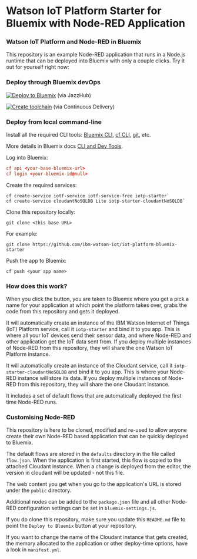 Watson IoT Platform Starter for Bluemix with Node-RED Application
=================================================================

### Watson IoT Platform and Node-RED in Bluemix

This repository is an example Node-RED application that runs in a Node.js runtime that can be deployed into
Bluemix with only a couple clicks. Try it out for yourself right now:

### Deploy through Bluemix devOps

[![Deploy to Bluemix](https://bluemix.net/deploy/button_x2.png)](https://bluemix.net/deploy?repository=) (via JazzHub)

[![Create toolchain](https://bluemix.net/devops/graphics/create_toolchain_button.png)](https://bluemix.net/devops/setup/deploy?repository=) (via Continuous Delivery)

### Deploy from local command-line

Install all the required CLI tools: [Bluemix CLI](http://clis.ng.bluemix.net/), [cf CLI](https://docs.cloudfoundry.org/cf-cli/install-go-cli.html), [git](https://git-scm.com/downloads), etc. 

More details in Bluemix docs [CLI and Dev Tools](https://bluemix.net/docs/cli/index.html).

Log into Bluemix:

```cf
cf api <your-base-bluemix-url>
cf login <your-bluemix-id@null>
```

Create the required services:

```
cf create-service iotf-service iotf-service-free iotp-starter`
cf create-service cloudantNoSQLDB Lite iotp-starter-cloudantNoSQLDB`
```

Clone this repository locally:

`git clone <this base URL>`

For example:

`git clone https://github.com/ibm-watson-iot/iot-platform-bluemix-starter`

Push the app to Bluemix:

`cf push <your app name>`

### How does this work?

When you click the button, you are taken to Bluemix where you get a pick a name
for your application at which point the platform takes over, grabs the code from
this repository and gets it deployed.

It will automatically create an instance of the IBM Watson Internet of Things (IoT) Platform service, call it
`iotp-starter` and bind it to you app. This is where all your IoT devices send their sensor data, and where Node-RED and other application get the IoT data sent from. If you deploy multiple instances of
Node-RED from this repository, they will share the one Watson IoT Platform instance.

It will automatically create an instance of the Cloudant service, call it
`iotp-starter-cloudantNoSQLDB` and bind it to you app. This is where your
Node-RED instance will store its data. If you deploy multiple instances of
Node-RED from this repository, they will share the one Cloudant instance.

It includes a set of default flows that are automatically deployed the first time
Node-RED runs.


### Customising Node-RED

This repository is here to be cloned, modified and re-used to allow anyone create
their own Node-RED based application that can be quickly deployed to Bluemix.

The default flows are stored in the `defaults` directory in the file called `flow.json`.
When the application is first started, this flow is copied to the attached Cloudant
instance. When a change is deployed from the editor, the version in cloudant will
be updated - not this file.

The web content you get when you go to the application's URL is stored under the
`public` directory.

Additional nodes can be added to the `package.json` file and all other Node-RED
configuration settings can be set in `bluemix-settings.js`.

If you do clone this repository, make sure you update this `README.md` file to point
the `Deploy to Bluemix` button at your repository.

If you want to change the name of the Cloudant instance that gets created, the memory
allocated to the application or other deploy-time options, have a look in `manifest.yml`.

